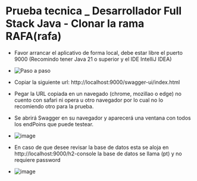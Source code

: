 # Prueba tecnica _ Desarrollador Full Stack Java - Clonar la rama RAFA(rafa)
- Favor arrancar el aplicativo de forma local, debe estar libre el puerto 9000 (Recomindo tener Java 21 o superior y el IDE IntelliJ IDEA)
-   ![Paso a paso](https://github.com/rafaelo0321/pt/assets/74280402/e7683269-7b39-4a7a-991b-f164721cd46c)
- Copiar la siguiente url: http://localhost:9000/swagger-ui/index.html
- Pegar la URL copiada en un navegado (chrome, mozillao o edge) no cuento con safari ni opera u otro navegador por lo cual no lo recomiendo otro para la prueba.
- Se abrirá Swagger en su navegador y aparecerá una ventana con todos los endPoins que puede testear.
-   ![image](https://github.com/rafaelo0321/pt/assets/74280402/f8962ba5-4604-474d-bfae-50fe53613130)

- En caso de que desee revisar la base de datos esta se aloja en http://localhost:9000/h2-console la base de datos se llama (pt) y no requiere password
-   ![image](https://github.com/rafaelo0321/pt/assets/74280402/b639d281-61ad-4300-9a4c-88f864062a3f)
